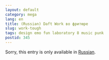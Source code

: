 ```yaml
---
layout: default
category: mega
lang: en
title: (Russian) Daft Work во фритюре
slug: work-tough
tags: design emo fun laboratory 8 music punk 
postid: 345
---
```

<p>Sorry, this entry is only available in <a href="http://mega.genn.org/export/getposts.php">Russian</a>.</p>
